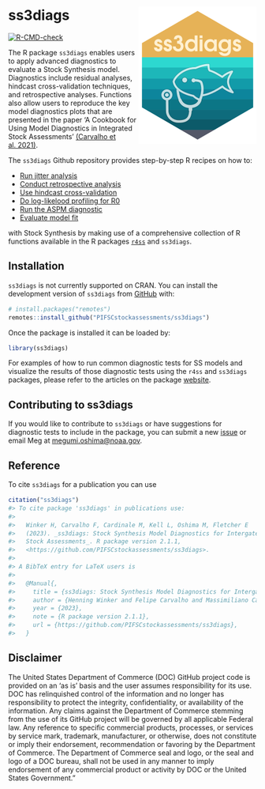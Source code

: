 
<!-- README.md is generated from README.Rmd. Please edit that file -->

# ss3diags <a href="http://pifscstockassessments.github.io/ss3diags/"><img src="man/figures/logo.png" align="right" /></a>

<!-- badges: start -->

[![R-CMD-check](https://github.com/PIFSCstockassessments/ss3diags/workflows/R-CMD-check/badge.svg)](https://github.com/PIFSCstockassessments/ss3diags/actions)
<!-- badges: end -->

The R package `ss3diags` enables users to apply advanced diagnostics to
evaluate a Stock Synthesis model. Diagnostics include residual analyses,
hindcast cross-validation techniques, and retrospective analyses.
Functions also allow users to reproduce the key model diagnostics plots
that are presented in the paper ‘A Cookbook for Using Model Diagnostics
in Integrated Stock Assessments’ [(Carvalho et
al. 2021)](https://www.sciencedirect.com/science/article/pii/S0165783621000874).

The `ss3diags` Github repository provides step-by-step R recipes on how
to:

  - [Run jitter
    analysis](https://pifscstockassessments.github.io/ss3diags/articles/Jitter.html)
  - [Conduct retrospective
    analysis](https://pifscstockassessments.github.io/ss3diags/articles/Retrospective-Analysis.html)
  - [Use hindcast
    cross-validation](https://pifscstockassessments.github.io/ss3diags/articles/hcxval.html)
  - [Do log-likelood profiling for
    R0](https://pifscstockassessments.github.io/ss3diags/articles/likelihood.html)
  - [Run the ASPM
    diagnostic](https://pifscstockassessments.github.io/ss3diags/articles/aspm.html)
  - [Evaluate model
    fit](https://pifscstockassessments.github.io/ss3diags/articles/residuals.html)

with Stock Synthesis by making use of a comprehensive collection of R
functions available in the R packages
[`r4ss`](https://github.com/r4ss/r4ss) and `ss3diags`.

## Installation

`ss3diags` is not currently supported on CRAN. You can install the
development version of `ss3diags` from [GitHub](https://github.com/)
with:

``` r
# install.packages("remotes")
remotes::install_github("PIFSCstockassessments/ss3diags")
```

Once the package is installed it can be loaded by:

``` r
library(ss3diags)
```

For examples of how to run common diagnostic tests for SS models and
visualize the results of those diagnostic tests using the `r4ss` and
`ss3diags` packages, please refer to the articles on the package
[website](https://pifscstockassessments.github.io/ss3diags/).

## Contributing to ss3diags

If you would like to contribute to `ss3diags` or have suggestions for
diagnostic tests to include in the package, you can submit a new
[issue](https://github.com/PIFSCstockassessments/ss3diags/issues) or
email Meg at <megumi.oshima@noaa.gov>.

## Reference

To cite `ss3diags` for a publication you can use

``` r
citation("ss3diags")
#> To cite package 'ss3diags' in publications use:
#> 
#>   Winker H, Carvalho F, Cardinale M, Kell L, Oshima M, Fletcher E
#>   (2023). _ss3diags: Stock Synthesis Model Diagnostics for Intergated
#>   Stock Assessments_. R package version 2.1.1,
#>   <https://github.com/PIFSCstockassessments/ss3diags>.
#> 
#> A BibTeX entry for LaTeX users is
#> 
#>   @Manual{,
#>     title = {ss3diags: Stock Synthesis Model Diagnostics for Intergated Stock Assessments},
#>     author = {Henning Winker and Felipe Carvalho and Massimiliano Cardinale and Laurence Kell and Megumi Oshima and Eric Fletcher},
#>     year = {2023},
#>     note = {R package version 2.1.1},
#>     url = {https://github.com/PIFSCstockassessments/ss3diags},
#>   }
```

## Disclaimer

The United States Department of Commerce (DOC) GitHub project code is
provided on an ‘as is’ basis and the user assumes responsibility for its
use. DOC has relinquished control of the information and no longer has
responsibility to protect the integrity, confidentiality, or
availability of the information. Any claims against the Department of
Commerce stemming from the use of its GitHub project will be governed by
all applicable Federal law. Any reference to specific commercial
products, processes, or services by service mark, trademark,
manufacturer, or otherwise, does not constitute or imply their
endorsement, recommendation or favoring by the Department of Commerce.
The Department of Commerce seal and logo, or the seal and logo of a DOC
bureau, shall not be used in any manner to imply endorsement of any
commercial product or activity by DOC or the United States Government.”

<!-- What is special about using `README.Rmd` instead of just `README.md`? You can include R chunks

You'll still need to render `README.Rmd` regularly, to keep `README.md` up-to-date. `devtools::build_readme()` is handy for this. You could also use GitHub Actions to re-render `README.Rmd` every time you push. An example workflow can be found here: <https://github.com/r-lib/actions/tree/v1/examples>.

In that case, don't forget to commit and push the resulting figure files, so they display on GitHub and CRAN.-->
